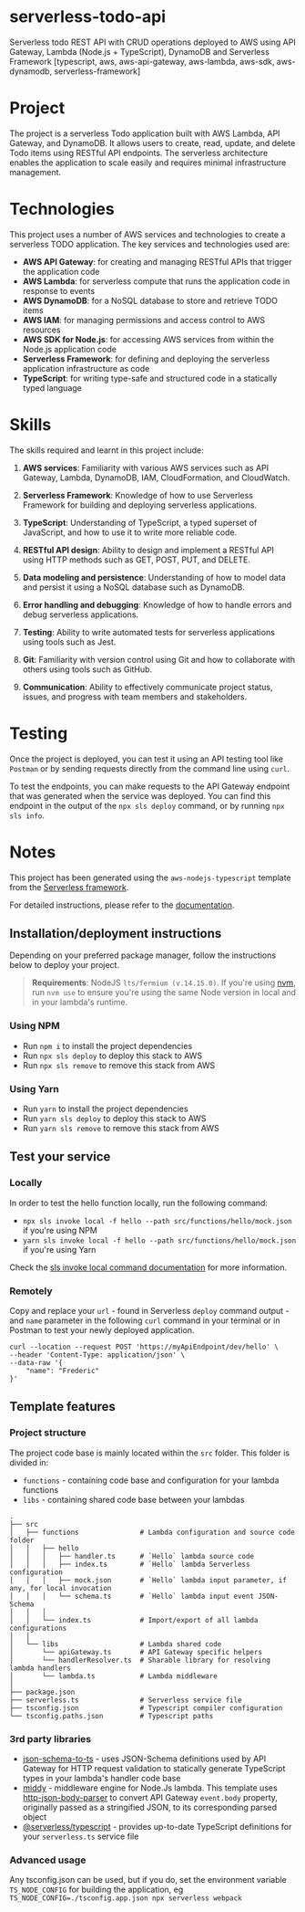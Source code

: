 # serverless-todo-api

Serverless todo REST API with CRUD operations deployed to AWS using API Gateway, Lambda (Node.js + TypeScript), DynamoDB and Serverless Framework [typescript, aws, aws-api-gateway, aws-lambda, aws-sdk, aws-dynamodb, serverless-framework]

# Project

The project is a serverless Todo application built with AWS Lambda, API Gateway, and DynamoDB. It allows users to create, read, update, and delete Todo items using RESTful API endpoints. The serverless architecture enables the application to scale easily and requires minimal infrastructure management.

# Technologies

This project uses a number of AWS services and technologies to create a serverless TODO application. The key services and technologies used are:

- **AWS API Gateway**: for creating and managing RESTful APIs that trigger the application code
- **AWS Lambda**: for serverless compute that runs the application code in response to events
- **AWS DynamoDB**: for a NoSQL database to store and retrieve TODO items
- **AWS IAM**: for managing permissions and access control to AWS resources
- **AWS SDK for Node.js**: for accessing AWS services from within the Node.js application code
- **Serverless Framework**: for defining and deploying the serverless application infrastructure as code
- **TypeScript**: for writing type-safe and structured code in a statically typed language

# Skills

The skills required and learnt in this project include:

1. **AWS services**: Familiarity with various AWS services such as API Gateway, Lambda, DynamoDB, IAM, CloudFormation, and CloudWatch.

2. **Serverless Framework**: Knowledge of how to use Serverless Framework for building and deploying serverless applications.

3. **TypeScript**: Understanding of TypeScript, a typed superset of JavaScript, and how to use it to write more reliable code.

4. **RESTful API design**: Ability to design and implement a RESTful API using HTTP methods such as GET, POST, PUT, and DELETE.

5. **Data modeling and persistence**: Understanding of how to model data and persist it using a NoSQL database such as DynamoDB.

6. **Error handling and debugging**: Knowledge of how to handle errors and debug serverless applications.

7. **Testing**: Ability to write automated tests for serverless applications using tools such as Jest.

8. **Git**: Familiarity with version control using Git and how to collaborate with others using tools such as GitHub.

9. **Communication**: Ability to effectively communicate project status, issues, and progress with team members and stakeholders.

# Testing

Once the project is deployed, you can test it using an API testing tool like `Postman` or by sending requests directly from the command line using `curl`.

To test the endpoints, you can make requests to the API Gateway endpoint that was generated when the service was deployed. You can find this endpoint in the output of the `npx sls deploy` command, or by running `npx sls info`.

# Notes

This project has been generated using the `aws-nodejs-typescript` template from the [Serverless framework](https://www.serverless.com/).

For detailed instructions, please refer to the [documentation](https://www.serverless.com/framework/docs/providers/aws/).

## Installation/deployment instructions

Depending on your preferred package manager, follow the instructions below to deploy your project.

> **Requirements**: NodeJS `lts/fermium (v.14.15.0)`. If you're using [nvm](https://github.com/nvm-sh/nvm), run `nvm use` to ensure you're using the same Node version in local and in your lambda's runtime.

### Using NPM

- Run `npm i` to install the project dependencies
- Run `npx sls deploy` to deploy this stack to AWS
- Run `npx sls remove` to remove this stack from AWS

### Using Yarn

- Run `yarn` to install the project dependencies
- Run `yarn sls deploy` to deploy this stack to AWS
- Run `yarn sls remove` to remove this stack from AWS

## Test your service

### Locally

In order to test the hello function locally, run the following command:

- `npx sls invoke local -f hello --path src/functions/hello/mock.json` if you're using NPM
- `yarn sls invoke local -f hello --path src/functions/hello/mock.json` if you're using Yarn

Check the [sls invoke local command documentation](https://www.serverless.com/framework/docs/providers/aws/cli-reference/invoke-local/) for more information.

### Remotely

Copy and replace your `url` - found in Serverless `deploy` command output - and `name` parameter in the following `curl` command in your terminal or in Postman to test your newly deployed application.

```
curl --location --request POST 'https://myApiEndpoint/dev/hello' \
--header 'Content-Type: application/json' \
--data-raw '{
    "name": "Frederic"
}'
```

## Template features

### Project structure

The project code base is mainly located within the `src` folder. This folder is divided in:

- `functions` - containing code base and configuration for your lambda functions
- `libs` - containing shared code base between your lambdas

```
.
├── src
│   ├── functions               # Lambda configuration and source code folder
│   │   ├── hello
│   │   │   ├── handler.ts      # `Hello` lambda source code
│   │   │   ├── index.ts        # `Hello` lambda Serverless configuration
│   │   │   ├── mock.json       # `Hello` lambda input parameter, if any, for local invocation
│   │   │   └── schema.ts       # `Hello` lambda input event JSON-Schema
│   │   │
│   │   └── index.ts            # Import/export of all lambda configurations
│   │
│   └── libs                    # Lambda shared code
│       └── apiGateway.ts       # API Gateway specific helpers
│       └── handlerResolver.ts  # Sharable library for resolving lambda handlers
│       └── lambda.ts           # Lambda middleware
│
├── package.json
├── serverless.ts               # Serverless service file
├── tsconfig.json               # Typescript compiler configuration
└── tsconfig.paths.json         # Typescript paths
```

### 3rd party libraries

- [json-schema-to-ts](https://github.com/ThomasAribart/json-schema-to-ts) - uses JSON-Schema definitions used by API Gateway for HTTP request validation to statically generate TypeScript types in your lambda's handler code base
- [middy](https://github.com/middyjs/middy) - middleware engine for Node.Js lambda. This template uses [http-json-body-parser](https://github.com/middyjs/middy/tree/master/packages/http-json-body-parser) to convert API Gateway `event.body` property, originally passed as a stringified JSON, to its corresponding parsed object
- [@serverless/typescript](https://github.com/serverless/typescript) - provides up-to-date TypeScript definitions for your `serverless.ts` service file

### Advanced usage

Any tsconfig.json can be used, but if you do, set the environment variable `TS_NODE_CONFIG` for building the application, eg `TS_NODE_CONFIG=./tsconfig.app.json npx serverless webpack`
